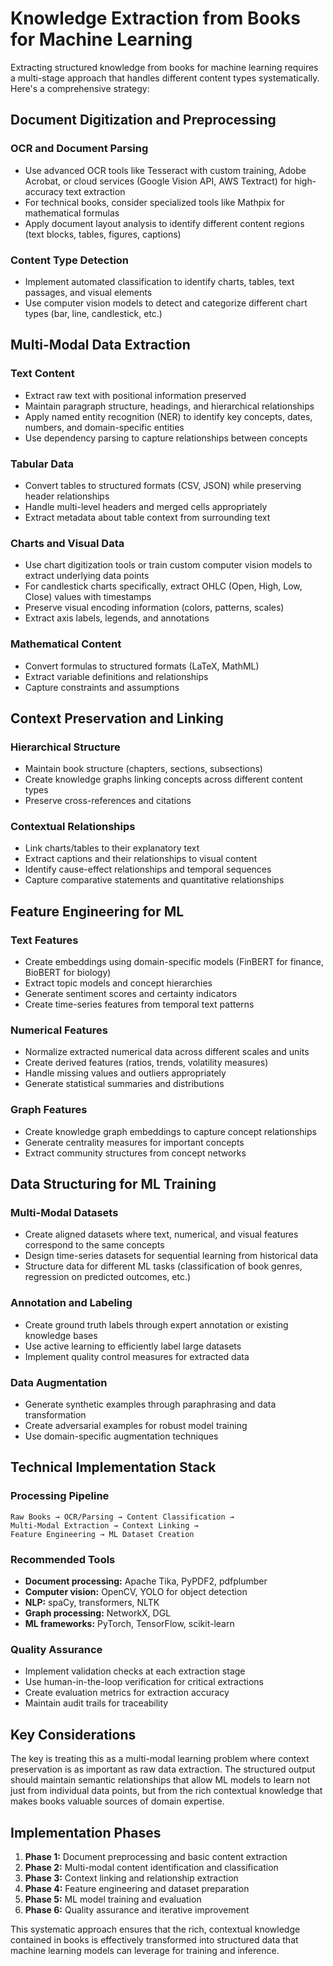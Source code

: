 # Knowledge Extraction from Books for Machine Learning

Extracting structured knowledge from books for machine learning requires a multi-stage approach that handles different content types systematically. Here's a comprehensive strategy:

## Document Digitization and Preprocessing

### OCR and Document Parsing
- Use advanced OCR tools like Tesseract with custom training, Adobe Acrobat, or cloud services (Google Vision API, AWS Textract) for high-accuracy text extraction
- For technical books, consider specialized tools like Mathpix for mathematical formulas
- Apply document layout analysis to identify different content regions (text blocks, tables, figures, captions)

### Content Type Detection
- Implement automated classification to identify charts, tables, text passages, and visual elements
- Use computer vision models to detect and categorize different chart types (bar, line, candlestick, etc.)

## Multi-Modal Data Extraction

### Text Content
- Extract raw text with positional information preserved
- Maintain paragraph structure, headings, and hierarchical relationships
- Apply named entity recognition (NER) to identify key concepts, dates, numbers, and domain-specific entities
- Use dependency parsing to capture relationships between concepts

### Tabular Data
- Convert tables to structured formats (CSV, JSON) while preserving header relationships
- Handle multi-level headers and merged cells appropriately
- Extract metadata about table context from surrounding text

### Charts and Visual Data
- Use chart digitization tools or train custom computer vision models to extract underlying data points
- For candlestick charts specifically, extract OHLC (Open, High, Low, Close) values with timestamps
- Preserve visual encoding information (colors, patterns, scales)
- Extract axis labels, legends, and annotations

### Mathematical Content
- Convert formulas to structured formats (LaTeX, MathML)
- Extract variable definitions and relationships
- Capture constraints and assumptions

## Context Preservation and Linking

### Hierarchical Structure
- Maintain book structure (chapters, sections, subsections)
- Create knowledge graphs linking concepts across different content types
- Preserve cross-references and citations

### Contextual Relationships
- Link charts/tables to their explanatory text
- Extract captions and their relationships to visual content
- Identify cause-effect relationships and temporal sequences
- Capture comparative statements and quantitative relationships

## Feature Engineering for ML

### Text Features
- Create embeddings using domain-specific models (FinBERT for finance, BioBERT for biology)
- Extract topic models and concept hierarchies
- Generate sentiment scores and certainty indicators
- Create time-series features from temporal text patterns

### Numerical Features
- Normalize extracted numerical data across different scales and units
- Create derived features (ratios, trends, volatility measures)
- Handle missing values and outliers appropriately
- Generate statistical summaries and distributions

### Graph Features
- Create knowledge graph embeddings to capture concept relationships
- Generate centrality measures for important concepts
- Extract community structures from concept networks

## Data Structuring for ML Training

### Multi-Modal Datasets
- Create aligned datasets where text, numerical, and visual features correspond to the same concepts
- Design time-series datasets for sequential learning from historical data
- Structure data for different ML tasks (classification of book genres, regression on predicted outcomes, etc.)

### Annotation and Labeling
- Create ground truth labels through expert annotation or existing knowledge bases
- Use active learning to efficiently label large datasets
- Implement quality control measures for extracted data

### Data Augmentation
- Generate synthetic examples through paraphrasing and data transformation
- Create adversarial examples for robust model training
- Use domain-specific augmentation techniques

## Technical Implementation Stack

### Processing Pipeline
```
Raw Books → OCR/Parsing → Content Classification → 
Multi-Modal Extraction → Context Linking → 
Feature Engineering → ML Dataset Creation
```

### Recommended Tools
- **Document processing:** Apache Tika, PyPDF2, pdfplumber
- **Computer vision:** OpenCV, YOLO for object detection
- **NLP:** spaCy, transformers, NLTK
- **Graph processing:** NetworkX, DGL
- **ML frameworks:** PyTorch, TensorFlow, scikit-learn

### Quality Assurance
- Implement validation checks at each extraction stage
- Use human-in-the-loop verification for critical extractions
- Create evaluation metrics for extraction accuracy
- Maintain audit trails for traceability

## Key Considerations

The key is treating this as a multi-modal learning problem where context preservation is as important as raw data extraction. The structured output should maintain semantic relationships that allow ML models to learn not just from individual data points, but from the rich contextual knowledge that makes books valuable sources of domain expertise.

## Implementation Phases

1. **Phase 1:** Document preprocessing and basic content extraction
2. **Phase 2:** Multi-modal content identification and classification
3. **Phase 3:** Context linking and relationship extraction
4. **Phase 4:** Feature engineering and dataset preparation
5. **Phase 5:** ML model training and evaluation
6. **Phase 6:** Quality assurance and iterative improvement

This systematic approach ensures that the rich, contextual knowledge contained in books is effectively transformed into structured data that machine learning models can leverage for training and inference.